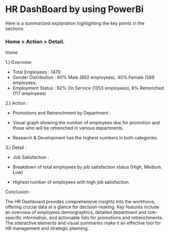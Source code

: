 
# HR DashBoard by using PowerBi

Here is a summarized explanation highlighting the key points in the sections: 
### Home > Action > Detail.

Home

1.) Overview:

 * Total Employees : 1470
 * Gender Distribution : 60% Male (882 employees), 40% Female (588 employees.
 * Employment Status : 92% On Service (1353 employees), 8% Retrenched (117 employees)
 
2.) Action :

 * Promotions and Retrenchment by Department : 
 
 - Visual graph showing the number of employees due for promotion and those who will be retrenched in various departments.

 - Research & Development has the highest numbers in both categories.

3.) Detail :

 * Job Satisfaction :
 
 - Breakdown of total employees by job satisfaction status (High, Medium, Low)

 - Highest number of employees with high job satisfaction.


Conclusion :

The HR Dashboard provides comprehensive insights into the workforce, offering crucial data at a glance for decision-making. Key features include an overview of employees demorgraphics, detailed department and role-specific information, and actionable lists for promotions and retrenchments. The interactive elements and visual summaries make it an effective tool for HR management and strategic planning.

